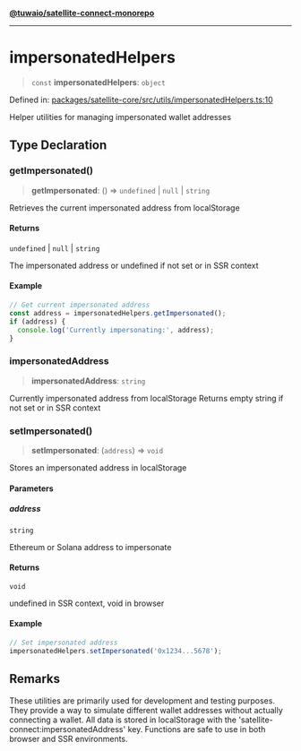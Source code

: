 [**@tuwaio/satellite-connect-monorepo**](../../../README.md)

***

# impersonatedHelpers

> `const` **impersonatedHelpers**: `object`

Defined in: [packages/satellite-core/src/utils/impersonatedHelpers.ts:10](https://github.com/TuwaIO/satellite-connect/blob/49b38ffcdc75724c7917425f1ae5bfff12102201/packages/satellite-core/src/utils/impersonatedHelpers.ts#L10)

Helper utilities for managing impersonated wallet addresses

## Type Declaration

### getImpersonated()

> **getImpersonated**: () => `undefined` \| `null` \| `string`

Retrieves the current impersonated address from localStorage

#### Returns

`undefined` \| `null` \| `string`

The impersonated address or undefined if not set or in SSR context

#### Example

```typescript
// Get current impersonated address
const address = impersonatedHelpers.getImpersonated();
if (address) {
  console.log('Currently impersonating:', address);
}
```

### impersonatedAddress

> **impersonatedAddress**: `string`

Currently impersonated address from localStorage
Returns empty string if not set or in SSR context

### setImpersonated()

> **setImpersonated**: (`address`) => `void`

Stores an impersonated address in localStorage

#### Parameters

##### address

`string`

Ethereum or Solana address to impersonate

#### Returns

`void`

undefined in SSR context, void in browser

#### Example

```typescript
// Set impersonated address
impersonatedHelpers.setImpersonated('0x1234...5678');
```

## Remarks

These utilities are primarily used for development and testing purposes.
They provide a way to simulate different wallet addresses without actually connecting a wallet.
All data is stored in localStorage with the 'satellite-connect:impersonatedAddress' key.
Functions are safe to use in both browser and SSR environments.
